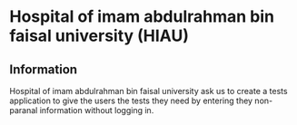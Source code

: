 # Hospital of imam abdulrahman bin faisal university (HIAU)

## Information

Hospital of imam abdulrahman bin faisal university ask us to create a tests application to give the users the tests they need  by entering they non-paranal
information without logging in. 
